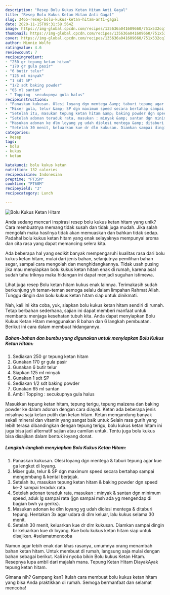 ```yaml
---
description: "Resep Bolu Kukus Ketan Hitam Anti Gagal"
title: "Resep Bolu Kukus Ketan Hitam Anti Gagal"
slug: 3465-resep-bolu-kukus-ketan-hitam-anti-gagal
date: 2020-11-15T09:31:58.564Z
image: https://img-global.cpcdn.com/recipes/135636a041609660/751x532cq70/bolu-kukus-ketan-hitam-foto-resep-utama.jpg
thumbnail: https://img-global.cpcdn.com/recipes/135636a041609660/751x532cq70/bolu-kukus-ketan-hitam-foto-resep-utama.jpg
cover: https://img-global.cpcdn.com/recipes/135636a041609660/751x532cq70/bolu-kukus-ketan-hitam-foto-resep-utama.jpg
author: Minnie Wolfe
ratingvalue: 4.6
reviewcount: 7
recipeingredient:
- "250 gr tepung ketan hitam"
- "170 gr gula pasir"
- "6 butir telur"
- "125 ml minyak"
- "1 sdt SP"
- "1/2 sdt baking powder"
- "65 ml santan"
- " Topping  secukupnya gula halus"
recipeinstructions:
- "Panaskan kukusan. Olesi loyang dgn mentega &amp; taburi tepung agar kue ga lengket di loyang."
- "Mixer gula, telur &amp; SP dgn maximum speed secara bertahap sampai mengembang &amp; kental berjejak."
- "Setelah itu, masukan tepung ketan hitam &amp; baking powder dgn speed ke-2 sampai teraduk rata."
- "Setelah adonan teraduk rata, masukan : minyak &amp; santan dgn minimum speed, aduk lg sampai rata (jgn sampai msh ada yg mengendap di bagian bwh ya genks)."
- "Masukan adonan ke dlm loyang yg udah diolesi mentega &amp; ditaburi tepung. Hentakan 3x agar udara di dlm keluar, lalu kukus selama 30 menit."
- "Setelah 30 menit, keluarkan kue dr dlm kukusan. Diamkan sampai dingin br keluarkan kue dr loyang. Kue bolu kukus ketan hitam siap untuk disajikan. #selamatmencoba"
categories:
- Resep
tags:
- bolu
- kukus
- ketan

katakunci: bolu kukus ketan 
nutrition: 132 calories
recipecuisine: Indonesian
preptime: "PT35M"
cooktime: "PT60M"
recipeyield: "3"
recipecategory: Lunch

---
```



![Bolu Kukus Ketan Hitam](https://img-global.cpcdn.com/recipes/135636a041609660/751x532cq70/bolu-kukus-ketan-hitam-foto-resep-utama.jpg)

Anda sedang mencari inspirasi resep bolu kukus ketan hitam yang unik? Cara membuatnya memang tidak susah dan tidak juga mudah. Jika salah mengolah maka hasilnya tidak akan memuaskan dan bahkan tidak sedap. Padahal bolu kukus ketan hitam yang enak selayaknya mempunyai aroma dan cita rasa yang dapat memancing selera kita.

Ada beberapa hal yang sedikit banyak mempengaruhi kualitas rasa dari bolu kukus ketan hitam, mulai dari jenis bahan, selanjutnya pemilihan bahan segar, sampai cara mengolah dan menghidangkannya. Tidak usah pusing jika mau menyiapkan bolu kukus ketan hitam enak di rumah, karena asal sudah tahu triknya maka hidangan ini dapat menjadi suguhan istimewa.

Lihat juga resep Bolu ketan hitam kukus enak lainnya. Terimakasih sudah berkunjung yh teman-teman semoga selalu dalam limpahan Rahmat Allah. Tunggu dingin dan bolu kukus ketan hitam siap untuk dinikmati.


Nah, kali ini kita coba, yuk, siapkan bolu kukus ketan hitam sendiri di rumah. Tetap berbahan sederhana, sajian ini dapat memberi manfaat untuk membantu menjaga kesehatan tubuh kita. Anda dapat menyiapkan Bolu Kukus Ketan Hitam menggunakan 8 bahan dan 6 langkah pembuatan. Berikut ini cara dalam membuat hidangannya.

<!--inarticleads1-->

##### Bahan-bahan dan bumbu yang digunakan untuk menyiapkan Bolu Kukus Ketan Hitam:

1. Sediakan 250 gr tepung ketan hitam
1. Gunakan 170 gr gula pasir
1. Gunakan 6 butir telur
1. Siapkan 125 ml minyak
1. Gunakan 1 sdt SP
1. Sediakan 1/2 sdt baking powder
1. Gunakan 65 ml santan
1. Ambil  Topping : secukupnya gula halus


Masukkan tepung ketan hitam, tepung terigu, tepung maizena dan baking powder ke dalam adonan dengan cara diayak. Ketan ada beberapa jenis misalnya saja ketan putih dan ketan hitam. Ketan mengandung banyak sekali mineral dan vitamin yang sangat baik untuk Selain rasa gurih yang lebih terasa dibandingkan dengan tepung terigu, bolu kukus ketan hitam ini juga bisa jadi alternatif sajian atau camilan untuk. Tentu juga bolu kukus bisa disajikan dalam bentuk loyang donat. 

<!--inarticleads2-->

##### Langkah-langkah menyiapkan Bolu Kukus Ketan Hitam:

1. Panaskan kukusan. Olesi loyang dgn mentega &amp; taburi tepung agar kue ga lengket di loyang.
1. Mixer gula, telur &amp; SP dgn maximum speed secara bertahap sampai mengembang &amp; kental berjejak.
1. Setelah itu, masukan tepung ketan hitam &amp; baking powder dgn speed ke-2 sampai teraduk rata.
1. Setelah adonan teraduk rata, masukan : minyak &amp; santan dgn minimum speed, aduk lg sampai rata (jgn sampai msh ada yg mengendap di bagian bwh ya genks).
1. Masukan adonan ke dlm loyang yg udah diolesi mentega &amp; ditaburi tepung. Hentakan 3x agar udara di dlm keluar, lalu kukus selama 30 menit.
1. Setelah 30 menit, keluarkan kue dr dlm kukusan. Diamkan sampai dingin br keluarkan kue dr loyang. Kue bolu kukus ketan hitam siap untuk disajikan. #selamatmencoba


Namun agar lebih enak dan khas rasanya, umumnya orang menambah bahan ketan hitam. Untuk membuat di rumah, langsung saja mulai dengan bahan sebagai berikut. Kali ini nyoba bikin Bolu kukus Ketan Hitam. Resepnya lupa ambil dari majalah mana. Tepung Ketan Hitam DiayakAyak tepung ketan hitam. 

Gimana nih? Gampang kan? Itulah cara membuat bolu kukus ketan hitam yang bisa Anda praktikkan di rumah. Semoga bermanfaat dan selamat mencoba!
